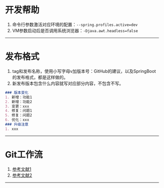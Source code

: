 # 开发帮助
1. 命令行参数激活对应环境的配置：`--spring.profiles.active=dev`
2. VM参数启动后是否调用系统浏览器：`-Djava.awt.headless=false`
___

# 发布格式
1. tag和发布名称，使用小写字母v加版本号：GitHub的建议，以及SpringBoot的发布格式，都是这样做的。
2. 新发布版本包含什么内容就写对应部分内容，不包含不写。
```markdown
### 版本变化
1. 新增：功能1
2. 新增：功能2
3. 变更：xxx
4. 修复：问题1
5. 修复：问题2
6. 优化：xxx
### 升级注意
1. xxx
```
___

# Git工作流
1. [参考文献1](https://www.jianshu.com/p/7eba1f0b5b42)
2. [参考文献2](https://www.jianshu.com/p/a6b08ecc712b)
___